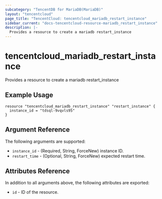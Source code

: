 ```yaml
---
subcategory: "TencentDB for MariaDB(MariaDB)"
layout: "tencentcloud"
page_title: "TencentCloud: tencentcloud_mariadb_restart_instance"
sidebar_current: "docs-tencentcloud-resource-mariadb_restart_instance"
description: |-
  Provides a resource to create a mariadb restart_instance
---
```


# tencentcloud_mariadb_restart_instance

Provides a resource to create a mariadb restart_instance

## Example Usage

```hcl
resource "tencentcloud_mariadb_restart_instance" "restart_instance" {
  instance_id = "tdsql-9vqvls95"
}
```

## Argument Reference

The following arguments are supported:

* `instance_id` - (Required, String, ForceNew) instance ID.
* `restart_time` - (Optional, String, ForceNew) expected restart time.

## Attributes Reference

In addition to all arguments above, the following attributes are exported:

* `id` - ID of the resource.




